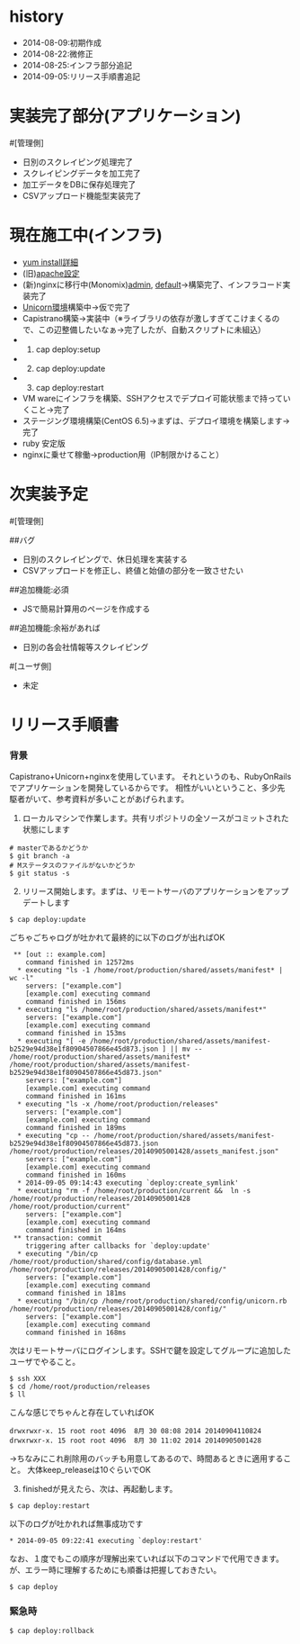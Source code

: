 
history
=====================
* 2014-08-09:初期作成
* 2014-08-22:微修正
* 2014-08-25:インフラ部分追記
* 2014-09-05:リリース手順書追記

実装完了部分(アプリケーション)
=====================
#[管理側]
* 日別のスクレイピング処理完了
* スクレイピングデータを加工完了
* 加工データをDBに保存処理完了
* CSVアップロード機能型実装完了
 
現在施工中(インフラ)
=====================
* [yum install詳細](http://qiita.com/pollseed/items/6e87c2e4e96d16717c28)
* (旧)[apache設定](https://github.com/pollseed/chef-common/tree/master/site-cookbooks/apache)
* (新)nginxに移行中(Monomix)[admin](https://github.com/pollseed/chef-common/blob/master/site-cookbooks/dstat/recipes/nginx_admin), [default](https://github.com/pollseed/chef-common/blob/master/site-cookbooks/dstat/recipes/nginx_default)→構築完了、インフラコード実装完了
* [Unicorn環境](https://github.com/pollseed/chef-common/blob/master/site-cookbooks/dstat/recipes/unicorn.rb)構築中→仮で完了
* Capistrano構築→実装中（※ライブラリの依存が激しすぎてこけまくるので、この辺整備したいなぁ→完了したが、自動スクリプトに未組込）
* 1. cap deploy:setup 
* 2. cap deploy:update
* 3. cap deploy:restart
* VM wareにインフラを構築、SSHアクセスでデプロイ可能状態まで持っていくこと→完了
* ステージング環境構築(CentOS 6.5)→まずは、デプロイ環境を構築します→完了
* ruby 安定版
* nginxに乗せて稼働→production用（IP制限かけること）

次実装予定
=====================
#[管理側]

##バグ
* 日別のスクレイピングで、休日処理を実装する
* CSVアップロードを修正し、終値と始値の部分を一致させたい

##追加機能:必須
* JSで簡易計算用のページを作成する

##追加機能:余裕があれば
* 日別の各会社情報等スクレイピング

#[ユーザ側]
* 未定


リリース手順書
=====================
### 背景
Capistrano+Unicorn+nginxを使用しています。
それというのも、RubyOnRailsでアプリケーションを開発しているからです。
相性がいいということ、多少先駆者がいて、参考資料が多いことがあげられます。

1. ローカルマシンで作業します。共有リポジトリの全ソースがコミットされた状態にします
```
# masterであるかどうか
$ git branch -a
# Mステータスのファイルがないかどうか
$ git status -s
```
2. リリース開始します。まずは、リモートサーバのアプリケーションをアップデートします
```
$ cap deploy:update
```
ごちゃごちゃログが吐かれて最終的に以下のログが出ればOK
```
 ** [out :: example.com] 
    command finished in 12572ms
  * executing "ls -1 /home/root/production/shared/assets/manifest* | wc -l"
    servers: ["example.com"]
    [example.com] executing command
    command finished in 156ms
  * executing "ls /home/root/production/shared/assets/manifest*"
    servers: ["example.com"]
    [example.com] executing command
    command finished in 153ms
  * executing "[ -e /home/root/production/shared/assets/manifest-b2529e94d38e1f80904507866e45d873.json ] || mv -- /home/root/production/shared/assets/manifest* /home/root/production/shared/assets/manifest-b2529e94d38e1f80904507866e45d873.json"
    servers: ["example.com"]
    [example.com] executing command
    command finished in 161ms
  * executing "ls -x /home/root/production/releases"
    servers: ["example.com"]
    [example.com] executing command
    command finished in 189ms
  * executing "cp -- /home/root/production/shared/assets/manifest-b2529e94d38e1f80904507866e45d873.json /home/root/production/releases/20140905001428/assets_manifest.json"
    servers: ["example.com"]
    [example.com] executing command
    command finished in 160ms
  * 2014-09-05 09:14:43 executing `deploy:create_symlink'
  * executing "rm -f /home/root/production/current &&  ln -s /home/root/production/releases/20140905001428 /home/root/production/current"
    servers: ["example.com"]
    [example.com] executing command
    command finished in 164ms
 ** transaction: commit
    triggering after callbacks for `deploy:update'
  * executing "/bin/cp /home/root/production/shared/config/database.yml /home/root/production/releases/20140905001428/config/"
    servers: ["example.com"]
    [example.com] executing command
    command finished in 181ms
  * executing "/bin/cp /home/root/production/shared/config/unicorn.rb /home/root/production/releases/20140905001428/config/"
    servers: ["example.com"]
    [example.com] executing command
    command finished in 168ms
```
次はリモートサーバにログインします。SSHで鍵を設定してグループに追加したユーザでやること。
```
$ ssh XXX
$ cd /home/root/production/releases
$ ll
```
こんな感じでちゃんと存在していればOK
```
drwxrwxr-x. 15 root root 4096  8月 30 08:08 2014 20140904110824
drwxrwxr-x. 15 root root 4096  8月 30 11:02 2014 20140905001428
```
→ちなみにこれ削除用のバッチも用意してあるので、時間あるときに適用すること。
大体keep_releaseは10ぐらいでOK

3. finishedが見えたら、次は、再起動します。
```
$ cap deploy:restart
```
以下のログが吐かれれば無事成功です
```
* 2014-09-05 09:22:41 executing `deploy:restart'
```

なお、１度でもこの順序が理解出来ていれば以下のコマンドで代用できます。が、エラー時に理解するためにも順番は把握しておきたい。
```
$ cap deploy
```

### 緊急時
```
$ cap deploy:rollback
```
